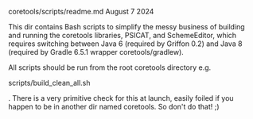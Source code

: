 coretools/scripts/readme.md
August 7 2024

This dir contains Bash scripts to simplify the messy business of building and running the coretools
libraries, PSICAT, and SchemeEditor, which requires switching between Java 6 (required by Griffon 0.2)
and Java 8 (required by Gradle 6.5.1 wrapper coretools/gradlew).

All scripts should be run from the root coretools directory e.g.

scripts/build_clean_all.sh

. There is a very primitive check for this at launch, easily foiled if you happen to be in
another dir named coretools. So don't do that! ;)